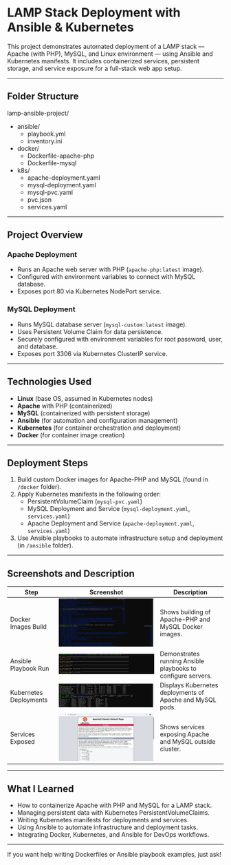 # LAMP Stack Deployment with Ansible & Kubernetes

This project demonstrates automated deployment of a LAMP stack — Apache (with PHP), MySQL, and Linux environment — using Ansible and Kubernetes manifests. It includes containerized services, persistent storage, and service exposure for a full-stack web app setup.

---
## Folder Structure

lamp-ansible-project/

- ansible/
  - playbook.yml
  - inventory.ini
- docker/
  - Dockerfile-apache-php
  - Dockerfile-mysql
- k8s/
  - apache-deployment.yaml
  - mysql-deployment.yaml
  - mysql-pvc.yaml
  - pvc.json
  - services.yaml
---

## Project Overview

### Apache Deployment
- Runs an Apache web server with PHP (`apache-php:latest` image).
- Configured with environment variables to connect with MySQL database.
- Exposes port 80 via Kubernetes NodePort service.

### MySQL Deployment
- Runs MySQL database server (`mysql-custom:latest` image).
- Uses Persistent Volume Claim for data persistence.
- Securely configured with environment variables for root password, user, and database.
- Exposes port 3306 via Kubernetes ClusterIP service.

---

## Technologies Used

- **Linux** (base OS, assumed in Kubernetes nodes)
- **Apache** with PHP (containerized)
- **MySQL** (containerized with persistent storage)
- **Ansible** (for automation and configuration management)
- **Kubernetes** (for container orchestration and deployment)
- **Docker** (for container image creation)

---

## Deployment Steps

1. Build custom Docker images for Apache-PHP and MySQL (found in `/docker` folder).
2. Apply Kubernetes manifests in the following order:
    - PersistentVolumeClaim (`mysql-pvc.yaml`)
    - MySQL Deployment and Service (`mysql-deployment.yaml`, `services.yaml`)
    - Apache Deployment and Service (`apache-deployment.yaml`, `services.yaml`)
3. Use Ansible playbooks to automate infrastructure setup and deployment (in `/ansible` folder).

---

## Screenshots and Description

| Step                  | Screenshot                | Description                                         |
|-----------------------|---------------------------|-----------------------------------------------------|
| Docker Images Build   | ![Docker Build](./screenshots/1-docker-build.png)       | Shows building of Apache-PHP and MySQL Docker images. |
| Ansible Playbook Run  | ![Ansible Playbook](./screenshots/2-ansible-playbook.png)   | Demonstrates running Ansible playbooks to configure servers. |
| Kubernetes Deployments| ![K8s Deployments](./screenshots/3-k8s-deployments.png)    | Displays Kubernetes deployments of Apache and MySQL pods. |
| Services Exposed      | ![Services Exposed](./screenshots/4-services-exposed.png)   | Shows services exposing Apache and MySQL outside cluster. |

---

## What I Learned

- How to containerize Apache with PHP and MySQL for a LAMP stack.
- Managing persistent data with Kubernetes PersistentVolumeClaims.
- Writing Kubernetes manifests for deployments and services.
- Using Ansible to automate infrastructure and deployment tasks.
- Integrating Docker, Kubernetes, and Ansible for DevOps workflows.

---

If you want help writing Dockerfiles or Ansible playbook examples, just ask!

